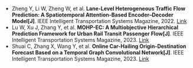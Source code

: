 * Zheng Y, Li W, Zheng W, et al. <b>Lane-Level Heterogeneous Traffic Flow Prediction: A Spatiotemporal Attention-Based Encoder–Decoder Model[J]</b>. IEEE Intelligent Transportation Systems Magazine, 2022. [Link](https://ieeexplore.ieee.org/abstract/document/9973333/)
* Lu W, Xu J, Zhang Y, et al. <b>MOHP-EC: A Multiobjective Hierarchical Prediction Framework for Urban Rail Transit Passenger Flow[J]</b>. IEEE Intelligent Transportation Systems Magazine, 2023. [Link](https://ieeexplore.ieee.org/abstract/document/10050850/)
* Shuai C, Zhang X, Wang Y, et al. <b>Online Car-Hailing Origin-Destination Forecast Based on a Temporal Graph Convolutional Network[J]</b>. IEEE Intelligent Transportation Systems Magazine, 2023. [Link](https://ieeexplore.ieee.org/abstract/document/10056421/)
